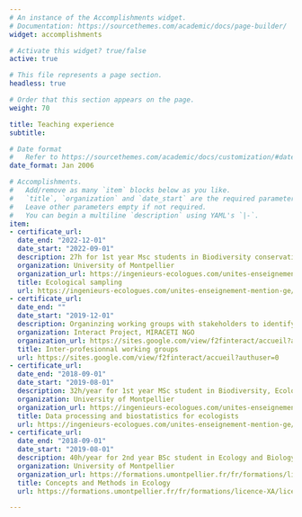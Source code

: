 ```yaml
---
# An instance of the Accomplishments widget.
# Documentation: https://sourcethemes.com/academic/docs/page-builder/
widget: accomplishments

# Activate this widget? true/false
active: true

# This file represents a page section.
headless: true

# Order that this section appears on the page.
weight: 70

title: Teaching experience
subtitle:

# Date format
#   Refer to https://sourcethemes.com/academic/docs/customization/#date-format
date_format: Jan 2006

# Accomplishments.
#   Add/remove as many `item` blocks below as you like.
#   `title`, `organization` and `date_start` are the required parameters.
#   Leave other parameters empty if not required.
#   You can begin a multiline `description` using YAML's `|-`.
item:
- certificate_url: 
  date_end: "2022-12-01"
  date_start: "2022-09-01"
  description: 27h for 1st year Msc students in Biodiversity conservation
  organization: University of Montpellier
  organization_url: https://ingenieurs-ecologues.com/unites-enseignement-mention-ge/
  title: Ecological sampling
  url: https://ingenieurs-ecologues.com/unites-enseignement-mention-ge/
- certificate_url: 
  date_end: ""
  date_start: "2019-12-01"
  description: Organinzing working groups with stakeholders to identify bottlenose dolphins priorities in the French Mediterranean Sea
  organization: Interact Project, MIRACETI NGO
  organization_url: https://sites.google.com/view/f2finteract/accueil?authuser=0
  title: Inter-profesionnal working groups
  url: https://sites.google.com/view/f2finteract/accueil?authuser=0
- certificate_url: 
  date_end: "2018-09-01"
  date_start: "2019-08-01"
  description: 32h/year for 1st year MSc student in Biodiversity, Ecology, and Evolution. Introduction to statistics, R programming, linear models
  organization: University of Montpellier
  organization_url: https://ingenieurs-ecologues.com/unites-enseignement-mention-ge/
  title: Data processing and biostatistics for ecologists
  url: https://ingenieurs-ecologues.com/unites-enseignement-mention-ge/
- certificate_url: 
  date_end: "2018-09-01"
  date_start: "2019-08-01"
  description: 40h/year for 2nd year BSc student in Ecology and Biology of Organisms. Conducting experimental ecology projects, introduction to ecological concepts, population biology, evolution.
  organization: University of Montpellier
  organization_url: https://formations.umontpellier.fr/fr/formations/licence-XA/licence-sciences-de-la-vie-ME139/licence-2-KKO0XT01/l2-biologie-ecologie-KKO1LFD8/ecologie-fondamentale-concepts-et-methodes-KO9XPXMA.html
  title: Concepts and Methods in Ecology
  url: https://formations.umontpellier.fr/fr/formations/licence-XA/licence-sciences-de-la-vie-ME139/licence-2-KKO0XT01/l2-biologie-ecologie-KKO1LFD8/ecologie-fondamentale-concepts-et-methodes-KO9XPXMA.html

---
```


